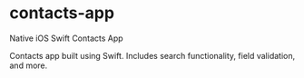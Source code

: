 # contacts-app
Native iOS Swift Contacts App

Contacts app built using Swift. Includes search functionality, field validation, and more.
